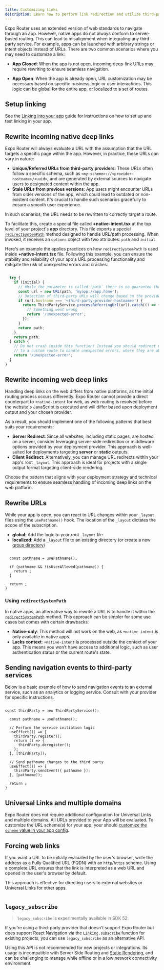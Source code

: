 ```yaml
---
title: Customizing links
description: Learn how to perform link redirection and utilize third-party deep links with +native-intent when using Expo Router.
---
```


Expo Router uses an extended version of web standards to navigate through an app. However, native apps do not always conform to server-based routing. This can lead to misalignment when integrating any third-party service. For example, apps can be launched with arbitrary strings or intent objects instead of URLs. There are two common scenarios where you may need to customize a link:

- **App Closed**: When the app is not open, incoming deep-link URLs may require rewriting to ensure seamless navigation.

- **App Open**: When the app is already open, URL customization may be necessary based on specific business logic or user interactions. This logic can be global for the entire app, or localized to a set of routes.

## Setup linking

See the [Linking into your app](/linking/into-your-app/) guide for instructions on how to set up and test linking in your app.

## Rewrite incoming native deep links

Expo Router will always evaluate a URL with the assumption that the URL targets a specific page within the app. However, in practice, these URLs can vary in nature:

- **Unique/Referred URLs from third-party providers**: These URLs often follow a specific schema, such as `<my-scheme>://<provider-hostname>/<uuid>`, and are generated by external sources to navigate users to designated content within the app.
- **Stale URLs from previous versions**: App users might encounter URLs from older versions of the app, which could lead to outdated or non-existent content. It's crucial to handle such scenarios gracefully to ensure a smooth user experience.

In such scenarios, the URL needs to be rewritten to correctly target a route.

To facilitate this, create a special file called **+native-intent.tsx** at the top level of your project's **app** directory. This file exports a special [`redirectSystemPath`](/versions/latest/sdk/router/#nativeintent) method designed to handle URL/path processing. When invoked, it receives an `options` object with two attributes: `path` and `initial`.

Here's an example the applies practices on how `redirectSystemPath` is used inside **+native-intent.tsx** file. Following this example, you can ensure the stability and reliability of your app's URL processing functionality and mitigate the risk of unexpected errors and crashes.

```ts app/+native-intent.tsx

  try {
    if (initial) {
      // While the parameter is called `path` there is no guarantee that this is a path or a valid URL
      const url = new URL(path, 'myapp://app.home');
      // Detection of third-party URLs will change based on the provider
      if (url.hostname === '<third-party-provider-hostname>') {
        return ThirdPartyService.processReferringUrl(url).catch(() => {
          // Something went wrong
          return '/unexpected-error';
        });
      }
      return path;
    }
    return path;
  } catch {
    // Do not crash inside this function! Instead you should redirect users
    // to a custom route to handle unexpected errors, where they are able to report the incident
    return '/unexpected-error';
  }
}
```

## Rewrite incoming web deep links

Handling deep links on the web differs from native platforms, as the initial routing process occurs differently. Expo Router cannot provide a direct counterpart to `+native-intent` for web, as web routing is resolved before the website's JavaScript is executed and will differ based upon deployment output and your chosen provider.

As a result, you should implement one of the following patterns that best suits your requirements:

- **Server Redirect**: Since all websites, including static pages, are hosted on a server, consider leveraging server-side redirection or middleware options provided by your deployment provider. This approach is well-suited for deployments targeting **server** or **static** outputs.
- **Client Redirect**: Alternatively, you can manage URL redirects within your app's root `_layout`. This approach is ideal for projects with a single output format targeting client-side rendering.

Choose the pattern that aligns with your deployment strategy and technical requirements to ensure seamless handling of incoming deep links on the web platform.

## Rewrite URLs

While your app is open, you can react to URL changes within your `_layout` files using the `usePathname()` hook. The location of the `_layout` dictates the scope of the subscription.

- **global**: Add the logic to your root `_layout` file
- **localized**: Add a `_layout` file to an existing directory (or create a new [group directory](/router/basics/notation/#parentheses))

```tsx app/_layout.tsx

  const pathname = usePathname();

  if (pathname && !isUserAllowed(pathname)) {
    return ;
  }

  return ;
}
```

### Using `redirectSystemPath`

In native apps, an alternative way to rewrite a URL is to handle it within the [`redirectSystemPath`](#redirectsystempath) method. This approach can be simpler for some use cases but comes with certain drawbacks:

- **Native-only**: This method will not work on the web, as `+native-intent` is only available in native apps.
- **Lacks context**: `+native-intent` is processed outside the context of your app. This means you won't have access to additional logic, such as user authentication status or the current route's state.

## Sending navigation events to third-party services

Below is a basic example of how to send navigation events to an external service, such as an analytics or logging service. Consult with your provider for specific instructions.

```tsx app/_layout.tsx

const thirdParty = new ThirdPartyService();

  const pathname = usePathname();

  // Perform the service initiation logic
  useEffect(() => {
    thirdParty.register();
    return () => {
      thirdParty.deregister();
    };
  }, [thirdParty]);

  // Send pathname changes to the third party
  useEffect(() => {
    thirdParty.sendEvent({ pathname });
  }, [pathname]);

  return ;
}
```

## Universal Links and multiple domains

Expo Router does not require additional configuration for Universal Links and multiple domains. All URLs provided to your App will be evaluated. To customize the URL scheme(s) for your app, your should [customize the `scheme` value in your app config](/versions/latest/config/app/#scheme).

## Forcing web links

If you want a URL to be initially evaluated by the user's browser, write the address as a Fully Qualified URL (FQDN) with an `http`/`https` scheme. Using a complete URL ensures that the link is interpreted as a web URL and opened in the user's browser by default.

This approach is effective for directing users to external websites or Universal Links for other apps.

```ts

```

## `legacy_subscribe`

> `legacy_subscribe` is experimentally available in SDK 52.

If you're using a third-party provider that doesn't support Expo Router but does support React Navigation via the `Linking.subscribe` function for existing projects, you can use `legacy_subscribe` as an alternative API.

Using this API is not recommended for new projects or integrations. Its usage is incompatible with Server Side Routing and [Static Rendering](/router/reference/static-rendering/), and can be challenging to manage while offline or in a low network connectivity environment.